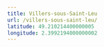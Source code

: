```yaml
---
title: Villers-sous-Saint-Leu
url: /villers-sous-saint-leu/
latitude: 49.210214400000005
longitude: 2.3992194000000002
---
```

